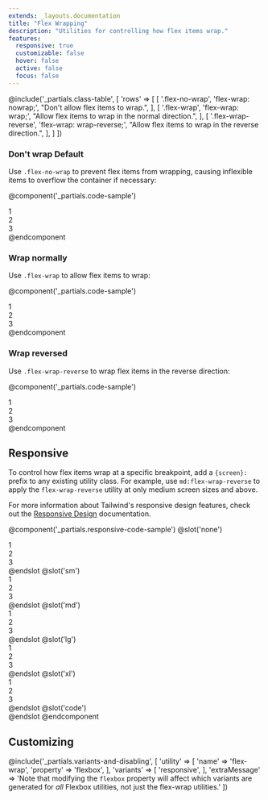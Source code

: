 ```yaml
---
extends: _layouts.documentation
title: "Flex Wrapping"
description: "Utilities for controlling how flex items wrap."
features:
  responsive: true
  customizable: false
  hover: false
  active: false
  focus: false
---
```


@include('_partials.class-table', [
  'rows' => [
    [
      '.flex-no-wrap',
      'flex-wrap: nowrap;',
      "Don't allow flex items to wrap.",
    ],
    [
      '.flex-wrap',
      'flex-wrap: wrap;',
      "Allow flex items to wrap in the normal direction.",
    ],
    [
      '.flex-wrap-reverse',
      'flex-wrap: wrap-reverse;',
      "Allow flex items to wrap in the reverse direction.",
    ],
  ]
])

### Don't wrap <span class="ml-2 font-semibold text-grey-dark text-sm uppercase tracking-wide">Default</span>

Use `.flex-no-wrap` to prevent flex items from wrapping, causing inflexible items to overflow the container if necessary:

@component('_partials.code-sample')
<div class="flex flex-no-wrap bg-grey-lighter">
  <div class="w-2/5 flex-none p-2">
    <div class="text-grey-darker text-center bg-grey-light p-2">1</div>
  </div>
  <div class="w-2/5 flex-none p-2">
    <div class="text-grey-darker text-center bg-grey-light p-2">2</div>
  </div>
  <div class="w-2/5 flex-none p-2">
    <div class="text-grey-darker text-center bg-grey-light p-2">3</div>
  </div>
</div>
@endcomponent

### Wrap normally

Use `.flex-wrap` to allow flex items to wrap:

@component('_partials.code-sample')
<div class="flex flex-wrap bg-grey-lighter">
  <div class="w-2/5 p-2">
    <div class="text-grey-darker text-center bg-grey-light p-2">1</div>
  </div>
  <div class="w-2/5 p-2">
    <div class="text-grey-darker text-center bg-grey-light p-2">2</div>
  </div>
  <div class="w-2/5 p-2">
    <div class="text-grey-darker text-center bg-grey-light p-2">3</div>
  </div>
</div>
@endcomponent

### Wrap reversed

Use `.flex-wrap-reverse` to wrap flex items in the reverse direction:

@component('_partials.code-sample')
<div class="flex flex-wrap-reverse bg-grey-lighter">
  <div class="w-2/5 p-2">
    <div class="text-grey-darker text-center bg-grey-light p-2">1</div>
  </div>
  <div class="w-2/5 p-2">
    <div class="text-grey-darker text-center bg-grey-light p-2">2</div>
  </div>
  <div class="w-2/5 p-2">
    <div class="text-grey-darker text-center bg-grey-light p-2">3</div>
  </div>
</div>
@endcomponent

## Responsive

To control how flex items wrap at a specific breakpoint, add a `{screen}:` prefix to any existing utility class. For example, use `md:flex-wrap-reverse` to apply the `flex-wrap-reverse` utility at only medium screen sizes and above.

For more information about Tailwind's responsive design features, check out the [Responsive Design](/docs/responsive-design) documentation.

@component('_partials.responsive-code-sample')
@slot('none')
<div class="flex flex-no-wrap bg-grey-lighter">
  <div class="w-2/5 flex-none p-2">
    <div class="text-grey-darker text-center bg-grey-light p-2">1</div>
  </div>
  <div class="w-2/5 flex-none p-2">
    <div class="text-grey-darker text-center bg-grey-light p-2">2</div>
  </div>
  <div class="w-2/5 flex-none p-2">
    <div class="text-grey-darker text-center bg-grey-light p-2">3</div>
  </div>
</div>
@endslot
@slot('sm')
<div class="flex flex-wrap bg-grey-lighter">
  <div class="w-2/5 flex-none p-2">
    <div class="text-grey-darker text-center bg-grey-light p-2">1</div>
  </div>
  <div class="w-2/5 flex-none p-2">
    <div class="text-grey-darker text-center bg-grey-light p-2">2</div>
  </div>
  <div class="w-2/5 flex-none p-2">
    <div class="text-grey-darker text-center bg-grey-light p-2">3</div>
  </div>
</div>
@endslot
@slot('md')
<div class="flex flex-wrap-reverse bg-grey-lighter">
  <div class="w-2/5 flex-none p-2">
    <div class="text-grey-darker text-center bg-grey-light p-2">1</div>
  </div>
  <div class="w-2/5 flex-none p-2">
    <div class="text-grey-darker text-center bg-grey-light p-2">2</div>
  </div>
  <div class="w-2/5 flex-none p-2">
    <div class="text-grey-darker text-center bg-grey-light p-2">3</div>
  </div>
</div>
@endslot
@slot('lg')
<div class="flex flex-no-wrap bg-grey-lighter">
  <div class="w-2/5 flex-none p-2">
    <div class="text-grey-darker text-center bg-grey-light p-2">1</div>
  </div>
  <div class="w-2/5 flex-none p-2">
    <div class="text-grey-darker text-center bg-grey-light p-2">2</div>
  </div>
  <div class="w-2/5 flex-none p-2">
    <div class="text-grey-darker text-center bg-grey-light p-2">3</div>
  </div>
</div>
@endslot
@slot('xl')
<div class="flex flex-wrap bg-grey-lighter">
  <div class="w-2/5 flex-none p-2">
    <div class="text-grey-darker text-center bg-grey-light p-2">1</div>
  </div>
  <div class="w-2/5 flex-none p-2">
    <div class="text-grey-darker text-center bg-grey-light p-2">2</div>
  </div>
  <div class="w-2/5 flex-none p-2">
    <div class="text-grey-darker text-center bg-grey-light p-2">3</div>
  </div>
</div>
@endslot
@slot('code')
<div class="none:flex-no-wrap sm:flex-wrap md:flex-wrap-reverse lg:flex-no-wrap xl:flex-wrap ...">
  <!-- ... -->
</div>
@endslot
@endcomponent

## Customizing

@include('_partials.variants-and-disabling', [
    'utility' => [
        'name' => 'flex-wrap',
        'property' => 'flexbox',
    ],
    'variants' => [
        'responsive',
    ],
    'extraMessage' => 'Note that modifying the <code>flexbox</code> property will affect which variants are generated for <em>all</em> Flexbox utilities, not just the flex-wrap utilities.'
])
